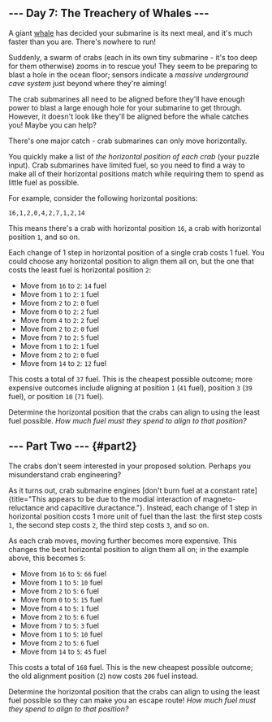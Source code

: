 ## \-\-- Day 7: The Treachery of Whales \-\--

A giant [whale](https://en.wikipedia.org/wiki/Sperm_whale) has decided
your submarine is its next meal, and it\'s much faster than you are.
There\'s nowhere to run!

Suddenly, a swarm of crabs (each in its own tiny submarine - it\'s too
deep for them otherwise) zooms in to rescue you! They seem to be
preparing to blast a hole in the ocean floor; sensors indicate a
*massive underground cave system* just beyond where they\'re aiming!

The crab submarines all need to be aligned before they\'ll have enough
power to blast a large enough hole for your submarine to get through.
However, it doesn\'t look like they\'ll be aligned before the whale
catches you! Maybe you can help?

There\'s one major catch - crab submarines can only move horizontally.

You quickly make a list of *the horizontal position of each crab* (your
puzzle input). Crab submarines have limited fuel, so you need to find a
way to make all of their horizontal positions match while requiring them
to spend as little fuel as possible.

For example, consider the following horizontal positions:

    16,1,2,0,4,2,7,1,2,14

This means there\'s a crab with horizontal position `16`, a crab with
horizontal position `1`, and so on.

Each change of 1 step in horizontal position of a single crab costs 1
fuel. You could choose any horizontal position to align them all on, but
the one that costs the least fuel is horizontal position `2`:

-   Move from `16` to `2`: `14` fuel
-   Move from `1` to `2`: `1` fuel
-   Move from `2` to `2`: `0` fuel
-   Move from `0` to `2`: `2` fuel
-   Move from `4` to `2`: `2` fuel
-   Move from `2` to `2`: `0` fuel
-   Move from `7` to `2`: `5` fuel
-   Move from `1` to `2`: `1` fuel
-   Move from `2` to `2`: `0` fuel
-   Move from `14` to `2`: `12` fuel

This costs a total of `37` fuel. This is the cheapest possible outcome;
more expensive outcomes include aligning at position `1` (`41` fuel),
position `3` (`39` fuel), or position `10` (`71` fuel).

Determine the horizontal position that the crabs can align to using the
least fuel possible. *How much fuel must they spend to align to that
position?*


## \-\-- Part Two \-\-- {#part2}

The crabs don\'t seem interested in your proposed solution. Perhaps you
misunderstand crab engineering?

As it turns out, crab submarine engines [don\'t burn fuel at a constant
rate]{title="This appears to be due to the modial interaction of magneto-reluctance and capacitive duractance."}.
Instead, each change of 1 step in horizontal position costs 1 more unit
of fuel than the last: the first step costs `1`, the second step costs
`2`, the third step costs `3`, and so on.

As each crab moves, moving further becomes more expensive. This changes
the best horizontal position to align them all on; in the example above,
this becomes `5`:

-   Move from `16` to `5`: `66` fuel
-   Move from `1` to `5`: `10` fuel
-   Move from `2` to `5`: `6` fuel
-   Move from `0` to `5`: `15` fuel
-   Move from `4` to `5`: `1` fuel
-   Move from `2` to `5`: `6` fuel
-   Move from `7` to `5`: `3` fuel
-   Move from `1` to `5`: `10` fuel
-   Move from `2` to `5`: `6` fuel
-   Move from `14` to `5`: `45` fuel

This costs a total of `168` fuel. This is the new cheapest possible
outcome; the old alignment position (`2`) now costs `206` fuel instead.

Determine the horizontal position that the crabs can align to using the
least fuel possible so they can make you an escape route! *How much fuel
must they spend to align to that position?*
